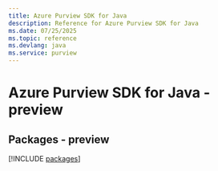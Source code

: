 ```yaml
---
title: Azure Purview SDK for Java
description: Reference for Azure Purview SDK for Java
ms.date: 07/25/2025
ms.topic: reference
ms.devlang: java
ms.service: purview
---
```

# Azure Purview SDK for Java - preview
## Packages - preview
[!INCLUDE [packages](purview-index.md)]